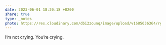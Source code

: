 ```yaml
---
date: 2023-06-01 18:20:18 +0200
share: true
type: _notes
photo: https://res.cloudinary.com/dbi2zounq/image/upload/v1685636364/rgyvkuu1hjfdrzsjwp8k.jpg
---
```

I’m not crying. You’re crying. 
